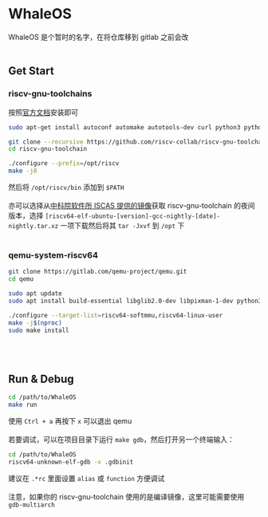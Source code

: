 # WhaleOS
WhaleOS 是个暂时的名字，在将仓库移到 gitlab 之前会改
<br><br>
## Get Start
### riscv-gnu-toolchains
按照[官方文档](https://github.com/riscv-collab/riscv-gnu-toolchain)安装即可

```bash
sudo apt-get install autoconf automake autotools-dev curl python3 python3-pip python3-tomli libmpc-dev libmpfr-dev libgmp-dev gawk build-essential bison flex texinfo gperf libtool patchutils bc zlib1g-dev libexpat-dev ninja-build git cmake libglib2.0-dev libslirp-dev

git clone --recursive https://github.com/riscv-collab/riscv-gnu-toolchain.git
cd riscv-gnu-toolchain

./configure --prefix=/opt/riscv
make -j8
```
然后将 `/opt/riscv/bin` 添加到 `$PATH`
<br><br>
亦可以选择从[中科院软件所 ISCAS 提供的镜像](https://mirror.iscas.ac.cn/riscv-toolchains/release/riscv-collab/riscv-gnu-toolchain/LatestRelease/)获取 riscv-gnu-toolchain 的夜间版本，选择 `[riscv64-elf-ubuntu-[version]-gcc-nightly-[date]-nightly.tar.xz` 一项下载然后将其 `tar -Jxvf` 到 `/opt` 下
<br><br>

### qemu-system-riscv64
```bash
git clone https://gitlab.com/qemu-project/qemu.git
cd qemu

sudo apt update
sudo apt install build-essential libglib2.0-dev libpixman-1-dev python3 python3-pip ninja-build

./configure --target-list=riscv64-softmmu,riscv64-linux-user
make -j$(nproc)
sudo make install
```
<br><br>

## Run & Debug
```bash
cd /path/to/WhaleOS
make run
```
使用 `Ctrl + a` 再按下 `x` 可以退出 qemu
<br><br>
若要调试，可以在项目目录下运行 `make gdb`，然后打开另一个终端输入：
```bash
cd /path/to/WhaleOS
riscv64-unknown-elf-gdb -x .gdbinit
```
建议在 `.*rc` 里面设置 `alias` 或 `function` 方便调试
<br><br>
注意，如果你的 riscv-gnu-toolchain 使用的是编译镜像，这里可能需要使用 `gdb-multiarch`

